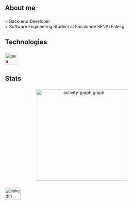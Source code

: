 <h2 align="left">About me</h2>

###

<p align="left">> Back-end Developer<br>> Software Engineering Student at Faculdade SENAI Fatesg</p>

###

<h2 align="left">Technologies</h2>

###

<div align="left">
  <img src="https://skillicons.dev/icons?i=java" height="40" alt="java logo" />
  <img width="12" />
</div>

###

<h2 align="left">Stats</h2>

###

<div align="center">
  <img src="https://github-readme-activity-graph.vercel.app/graph?username=hartur-sales&radius=16&theme=gotham&area=true&hide_border=true" height="300" alt="activity-graph graph" />
</div>

###

<div align="left">
  <a href="https://www.linkedin.com/in/hartur-sales-xavier/" target="_blank">
    <img src="https://raw.githubusercontent.com/maurodesouza/profile-readme-generator/master/src/assets/icons/social/linkedin/default.svg" width="52" height="40" alt="linkedin logo" />
  </a>
</div>

###
